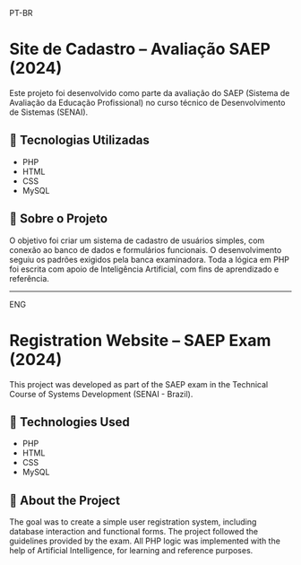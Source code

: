 PT-BR
# Site de Cadastro – Avaliação SAEP (2024)

Este projeto foi desenvolvido como parte da avaliação do SAEP (Sistema de Avaliação da Educação Profissional) no curso técnico de Desenvolvimento de Sistemas (SENAI).

## 🧪 Tecnologias Utilizadas
- PHP
- HTML
- CSS
- MySQL

## 📌 Sobre o Projeto
O objetivo foi criar um sistema de cadastro de usuários simples, com conexão ao banco de dados e formulários funcionais. O desenvolvimento seguiu os padrões exigidos pela banca examinadora. Toda a lógica em PHP foi escrita com apoio de Inteligência Artificial, com fins de aprendizado e referência.

---

ENG
# Registration Website – SAEP Exam (2024)

This project was developed as part of the SAEP exam in the Technical Course of Systems Development (SENAI - Brazil).

## 🧪 Technologies Used
- PHP
- HTML
- CSS
- MySQL

## 📌 About the Project
The goal was to create a simple user registration system, including database interaction and functional forms. The project followed the guidelines provided by the exam. All PHP logic was implemented with the help of Artificial Intelligence, for learning and reference purposes.
